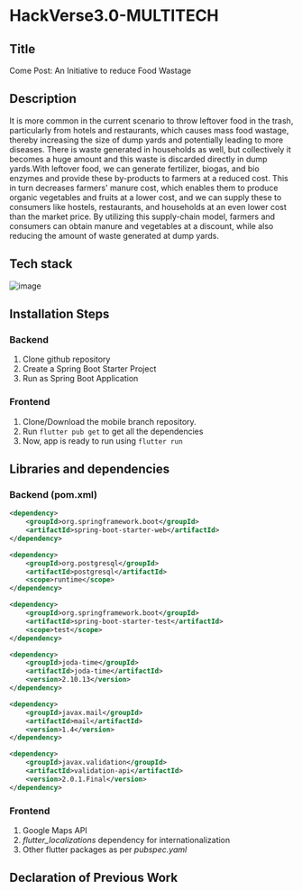 # HackVerse3.0-MULTITECH

## Title
Come Post: An Initiative to reduce Food Wastage

## Description
It is more common in the current scenario to throw leftover food in the trash, particularly from hotels and restaurants, which causes mass food wastage, thereby increasing the size of dump yards and potentially leading to more diseases. There is waste generated in households as well, but collectively it becomes a huge amount and this waste is discarded directly in dump yards.With leftover food, we can generate fertilizer, biogas, and bio enzymes and provide these by-products to farmers at a reduced cost. This in turn decreases farmers' manure cost, which enables them to produce organic vegetables and fruits at a lower cost, and we can supply these to consumers like hostels, restaurants, and households at an even lower cost than the market price. By utilizing this supply-chain model, farmers and consumers can obtain manure and vegetables at a discount, while also reducing the amount of waste generated at dump yards.

## Tech stack
![image](https://user-images.githubusercontent.com/44437936/155870061-f822db16-966d-4408-8d30-a7fd93cf84d9.png)

## Installation Steps
### Backend
1. Clone github repository
2. Create a Spring Boot Starter Project
3. Run as Spring Boot Application
### Frontend
1. Clone/Download the mobile branch repository.
2. Run `flutter pub get` to get all the dependencies
3. Now, app is ready to run using `flutter run`

## Libraries and dependencies
### Backend (pom.xml)
```xml
<dependency>
	<groupId>org.springframework.boot</groupId>
	<artifactId>spring-boot-starter-web</artifactId>
</dependency>
```
```xml
<dependency>
	<groupId>org.postgresql</groupId>
	<artifactId>postgresql</artifactId>
	<scope>runtime</scope>
</dependency>
```
```xml		
<dependency>
	<groupId>org.springframework.boot</groupId>
	<artifactId>spring-boot-starter-test</artifactId>
	<scope>test</scope>
</dependency>
```
```xml
<dependency>
	<groupId>joda-time</groupId>
	<artifactId>joda-time</artifactId>
	<version>2.10.13</version>
</dependency>
```
```xml
<dependency>
	<groupId>javax.mail</groupId>
	<artifactId>mail</artifactId>
	<version>1.4</version>
</dependency>
```
```xml		
<dependency>
	<groupId>javax.validation</groupId>
	<artifactId>validation-api</artifactId>
	<version>2.0.1.Final</version>
</dependency>
```
### Frontend
1. Google Maps API
2. _flutter_localizations_ dependency for internationalization 
3. Other flutter packages as per _pubspec.yaml_

## Declaration of Previous Work
